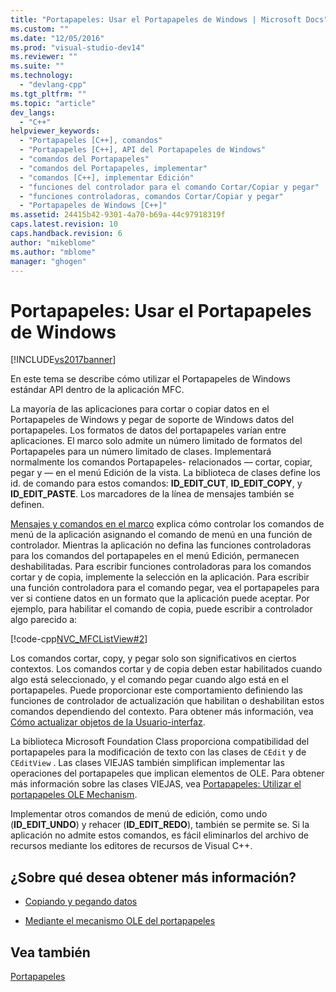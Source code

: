 ```yaml
---
title: "Portapapeles: Usar el Portapapeles de Windows | Microsoft Docs"
ms.custom: ""
ms.date: "12/05/2016"
ms.prod: "visual-studio-dev14"
ms.reviewer: ""
ms.suite: ""
ms.technology: 
  - "devlang-cpp"
ms.tgt_pltfrm: ""
ms.topic: "article"
dev_langs: 
  - "C++"
helpviewer_keywords: 
  - "Portapapeles [C++], comandos"
  - "Portapapeles [C++], API del Portapapeles de Windows"
  - "comandos del Portapapeles"
  - "comandos del Portapapeles, implementar"
  - "comandos [C++], implementar Edición"
  - "funciones del controlador para el comando Cortar/Copiar y pegar"
  - "funciones controladoras, comandos Cortar/Copiar y pegar"
  - "Portapapeles de Windows [C++]"
ms.assetid: 24415b42-9301-4a70-b69a-44c97918319f
caps.latest.revision: 10
caps.handback.revision: 6
author: "mikeblome"
ms.author: "mblome"
manager: "ghogen"
---
```

# Portapapeles: Usar el Portapapeles de Windows
[!INCLUDE[vs2017banner](../assembler/inline/includes/vs2017banner.md)]

En este tema se describe cómo utilizar el Portapapeles de Windows estándar API dentro de la aplicación MFC.  
  
 La mayoría de las aplicaciones para cortar o copiar datos en el Portapapeles de Windows y pegar de soporte de Windows datos del portapapeles.  Los formatos de datos del portapapeles varían entre aplicaciones.  El marco solo admite un número limitado de formatos del Portapapeles para un número limitado de clases.  Implementará normalmente los comandos Portapapeles\- relacionados — cortar, copiar, pegar y — en el menú Edición de la vista.  La biblioteca de clases define los id. de comando para estos comandos: **ID\_EDIT\_CUT**, **ID\_EDIT\_COPY**, y **ID\_EDIT\_PASTE**.  Los marcadores de la línea de mensajes también se definen.  
  
 [Mensajes y comandos en el marco](../mfc/messages-and-commands-in-the-framework.md) explica cómo controlar los comandos de menú de la aplicación asignando el comando de menú en una función de controlador.  Mientras la aplicación no defina las funciones controladoras para los comandos del portapapeles en el menú Edición, permanecen deshabilitadas.  Para escribir funciones controladoras para los comandos cortar y de copia, implemente la selección en la aplicación.  Para escribir una función controladora para el comando pegar, vea el portapapeles para ver si contiene datos en un formato que la aplicación puede aceptar.  Por ejemplo, para habilitar el comando de copia, puede escribir a controlador algo parecido a:  
  
 [!code-cpp[NVC_MFCListView#2](../mfc/codesnippet/CPP/clipboard-using-the-windows-clipboard_1.cpp)]  
  
 Los comandos cortar, copy, y pegar solo son significativos en ciertos contextos.  Los comandos cortar y de copia deben estar habilitados cuando algo está seleccionado, y el comando pegar cuando algo está en el portapapeles.  Puede proporcionar este comportamiento definiendo las funciones de controlador de actualización que habilitan o deshabilitan estos comandos dependiendo del contexto.  Para obtener más información, vea [Cómo actualizar objetos de la Usuario\-interfaz](../mfc/how-to-update-user-interface-objects.md).  
  
 La biblioteca Microsoft Foundation Class proporciona compatibilidad del portapapeles para la modificación de texto con las clases de `CEdit` y de `CEditView` .  Las clases VIEJAS también simplifican implementar las operaciones del portapapeles que implican elementos de OLE.  Para obtener más información sobre las clases VIEJAS, vea [Portapapeles: Utilizar el portapapeles OLE Mechanism](../mfc/clipboard-using-the-ole-clipboard-mechanism.md).  
  
 Implementar otros comandos de menú de edición, como undo \(**ID\_EDIT\_UNDO**\) y rehacer \(**ID\_EDIT\_REDO**\), también se permite se.  Si la aplicación no admite estos comandos, es fácil eliminarlos del archivo de recursos mediante los editores de recursos de Visual C\+\+.  
  
## ¿Sobre qué desea obtener más información?  
  
-   [Copiando y pegando datos](../mfc/clipboard-copying-and-pasting-data.md)  
  
-   [Mediante el mecanismo OLE del portapapeles](../mfc/clipboard-using-the-ole-clipboard-mechanism.md)  
  
## Vea también  
 [Portapapeles](../mfc/clipboard.md)